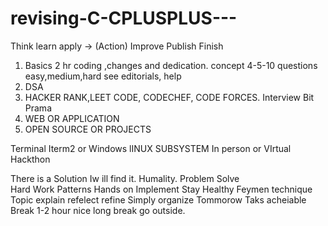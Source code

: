 # revising-C-CPLUSPLUS---

Think learn apply -> (Action) Improve Publish Finish

1. Basics 2 hr coding ,changes and dedication. concept 4-5-10 questions easy,medium,hard see editorials, help
2. DSA
3. HACKER RANK,LEET CODE, CODECHEF, CODE FORCES. Interview Bit Prama
4. WEB OR APPLICATION
5. OPEN SOURCE OR PROJECTS 

Terminal Iterm2 or Windows lINUX SUBSYSTEM 
In person or VIrtual Hackthon 

There is a Solution Iw ill find it. Humality. Problem Solve  
Hard Work Patterns Hands on Implement Stay Healthy Feymen technique Topic explain refelect refine Simply organize Tommorow Taks acheiable Break 1-2 hour nice long break go outside. 
